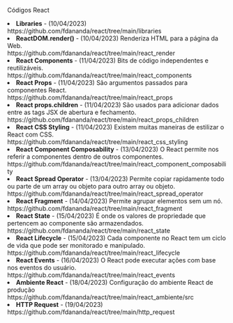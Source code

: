 Códigos React
<li><b>Libraries</b> - (10/04/2023)<br>https://github.com/fdananda/react/tree/main/libraries</li>
<li><b>ReactDOM.render()</b> - (10/04/2023) Renderiza HTML para a página da Web.<br>https://github.com/fdananda/react/tree/main/react_render</li>
<li><b>React Components</b> - (11/04/2023)  Bits de código independentes e reutilizáveis.<br>https://github.com/fdananda/react/tree/main/react_components</li>
<li><b>React Props</b> - (11/04/2023) São argumentos passados para componentes React.<br>https://github.com/fdananda/react/tree/main/react_props</li>
<li><b>React props.children</b> - (11/04/2023) São usados para adicionar dados entre as tags JSX de abertura e fechamento. <br>https://github.com/fdananda/react/tree/main/react_props_children</li>
<li><b>React CSS Styling</b> - (11/04/2023) Existem muitas maneiras de estilizar o React com CSS.<br>https://github.com/fdananda/react/tree/main/react_css_styling</li>
<li><b>React Component Composability</b> - (13/04/2023) O React permite nos referir a componentes dentro de outros componentes.<br>https://github.com/fdananda/react/tree/main/react_component_composability</li>
<li><b>React Spread Operator</b> - (13/04/2023) Permite copiar rapidamente todo ou parte de um array ou objeto para outro array ou objeto.<br>https://github.com/fdananda/react/tree/main/react_spread_operator</li>
<li><b>React Fragment</b> - (14/04/2023) Permite agrupar elementos sem um nó.<br>https://github.com/fdananda/react/tree/main/react_fragment</li>
<li><b>React State</b> - (15/04/2023) É onde os valores de propriedade que pertencem ao componente são armazendados.<br>https://github.com/fdananda/react/tree/main/react_state</li>
<li><b>React Lifecycle</b> - (15/04/2023) Cada componente no React tem um ciclo de vida que pode ser monitorado e manipulado.<br>https://github.com/fdananda/react/tree/main/react_lifecycle</li>
<li><b>React Events</b> - (16/04/2023) O React pode executar ações com base nos eventos do usuário.<br>https://github.com/fdananda/react/tree/main/react_events</li>
<li><b>Ambiente React</b> - (18/04/2023) Configuração do ambiente React de produção<br>https://github.com/fdananda/react/tree/main/react_ambiente/src</li>
<li><b>HTTP Request</b> - (19/04/2023)<br>https://github.com/fdananda/react/tree/main/http_request</li>
